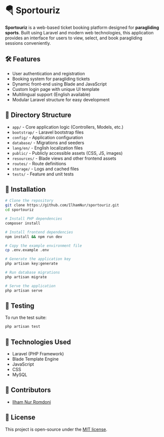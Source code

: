 
# 🪂 Sportouriz

**Sportouriz** is a web-based ticket booking platform designed for **paragliding sports**. Built using Laravel and modern web technologies, this application provides an interface for users to view, select, and book paragliding sessions conveniently.

## 🛠️ Features

- User authentication and registration
- Booking system for paragliding tickets
- Dynamic front-end using Blade and JavaScript
- Custom login page with unique UI template
- Multilingual support (English available)
- Modular Laravel structure for easy development

## 📁 Directory Structure

- `app/` - Core application logic (Controllers, Models, etc.)
- `bootstrap/` - Laravel bootstrap files
- `config/` - Application configuration
- `database/` - Migrations and seeders
- `lang/en/` - English localization files
- `public/` - Publicly accessible assets (CSS, JS, images)
- `resources/` - Blade views and other frontend assets
- `routes/` - Route definitions
- `storage/` - Logs and cached files
- `tests/` - Feature and unit tests

## 🚀 Installation

```bash
# Clone the repository
git clone https://github.com/IlhamNur/sportouriz.git
cd sportouriz

# Install PHP dependencies
composer install

# Install frontend dependencies
npm install && npm run dev

# Copy the example environment file
cp .env.example .env

# Generate the application key
php artisan key:generate

# Run database migrations
php artisan migrate

# Serve the application
php artisan serve
```

## 🧪 Testing

To run the test suite:
```bash
php artisan test
```

## 🧰 Technologies Used

- Laravel (PHP Framework)
- Blade Template Engine
- JavaScript
- CSS
- MySQL

## 👥 Contributors

- [Ilham Nur Romdoni](https://github.com/IlhamNur)

## 📜 License

This project is open-source under the [MIT license](LICENSE).
